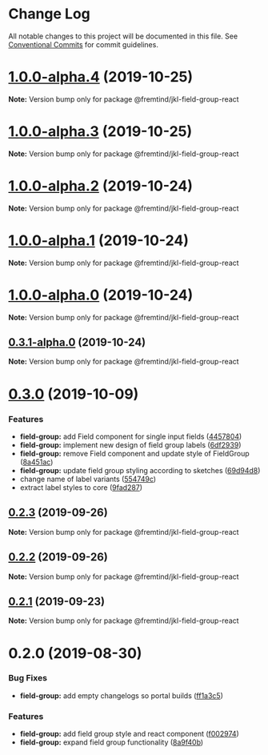# Change Log

All notable changes to this project will be documented in this file.
See [Conventional Commits](https://conventionalcommits.org) for commit guidelines.

# [1.0.0-alpha.4](https://github.com/fremtind/jokul/compare/@fremtind/jkl-field-group-react@1.0.0-alpha.3...@fremtind/jkl-field-group-react@1.0.0-alpha.4) (2019-10-25)

**Note:** Version bump only for package @fremtind/jkl-field-group-react





# [1.0.0-alpha.3](https://github.com/fremtind/jokul/compare/@fremtind/jkl-field-group-react@1.0.0-alpha.2...@fremtind/jkl-field-group-react@1.0.0-alpha.3) (2019-10-25)

**Note:** Version bump only for package @fremtind/jkl-field-group-react





# [1.0.0-alpha.2](https://github.com/fremtind/jokul/compare/@fremtind/jkl-field-group-react@1.0.0-alpha.1...@fremtind/jkl-field-group-react@1.0.0-alpha.2) (2019-10-24)

**Note:** Version bump only for package @fremtind/jkl-field-group-react





# [1.0.0-alpha.1](https://github.com/fremtind/jokul/compare/@fremtind/jkl-field-group-react@1.0.0-alpha.0...@fremtind/jkl-field-group-react@1.0.0-alpha.1) (2019-10-24)

**Note:** Version bump only for package @fremtind/jkl-field-group-react





# [1.0.0-alpha.0](https://github.com/fremtind/jokul/compare/@fremtind/jkl-field-group-react@0.3.1-alpha.0...@fremtind/jkl-field-group-react@1.0.0-alpha.0) (2019-10-24)

**Note:** Version bump only for package @fremtind/jkl-field-group-react





## [0.3.1-alpha.0](https://github.com/fremtind/jokul/compare/@fremtind/jkl-field-group-react@0.3.0...@fremtind/jkl-field-group-react@0.3.1-alpha.0) (2019-10-24)

**Note:** Version bump only for package @fremtind/jkl-field-group-react





# [0.3.0](https://github.com/fremtind/jokul/compare/@fremtind/jkl-field-group-react@0.2.3...@fremtind/jkl-field-group-react@0.3.0) (2019-10-09)


### Features

* **field-group:** add Field component for single input fields ([4457804](https://github.com/fremtind/jokul/commit/4457804))
* **field-group:** implement new design of field group labels ([6df2939](https://github.com/fremtind/jokul/commit/6df2939))
* **field-group:** remove Field component and update style of FieldGroup ([8a451ac](https://github.com/fremtind/jokul/commit/8a451ac))
* **field-group:** update field group styling according to sketches ([69d94d8](https://github.com/fremtind/jokul/commit/69d94d8))
* change name of label variants ([554749c](https://github.com/fremtind/jokul/commit/554749c))
* extract label styles to core ([9fad287](https://github.com/fremtind/jokul/commit/9fad287))





## [0.2.3](https://github.com/fremtind/jokul/compare/@fremtind/jkl-field-group-react@0.2.2...@fremtind/jkl-field-group-react@0.2.3) (2019-09-26)

**Note:** Version bump only for package @fremtind/jkl-field-group-react





## [0.2.2](https://github.com/fremtind/jokul/compare/@fremtind/jkl-field-group-react@0.2.1...@fremtind/jkl-field-group-react@0.2.2) (2019-09-26)

**Note:** Version bump only for package @fremtind/jkl-field-group-react





## [0.2.1](https://github.com/fremtind/jokul/compare/@fremtind/jkl-field-group-react@0.2.0...@fremtind/jkl-field-group-react@0.2.1) (2019-09-23)

**Note:** Version bump only for package @fremtind/jkl-field-group-react





# 0.2.0 (2019-08-30)


### Bug Fixes

* **field-group:** add empty changelogs so portal builds ([ff1a3c5](https://github.com/fremtind/jokul/commit/ff1a3c5))


### Features

* **field-group:** add field group style and react component ([f002974](https://github.com/fremtind/jokul/commit/f002974))
* **field-group:** expand field group functionality ([8a9f40b](https://github.com/fremtind/jokul/commit/8a9f40b))
